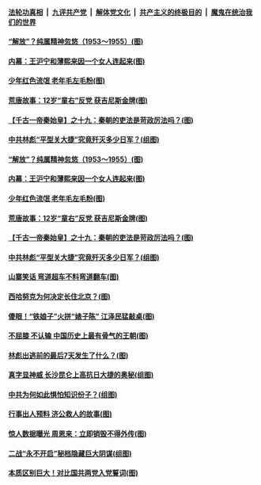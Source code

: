 ####  [法轮功真相](../../../../basic/blob/master/README.md?t=10220631) &nbsp;|&nbsp; [九评共产党](../../../../9ping.md/blob/master/README.md?t=10220631) &nbsp;|&nbsp; [解体党文化](../../../../jtdwh.md/blob/master/README.md?t=10220631)  &nbsp;|&nbsp; [共产主义的终极目的](../../../../gczydzjmd.md/blob/master/README.md?t=10220631) &nbsp;|&nbsp; [魔鬼在统治我们的世界](../../../../mgztzwmdsj.md/blob/master/README.md?t=10220631) 

#### [“解放”？纯属精神忽悠（1953～1955）(图)](../pages/p6/949144.md?t=10220631) 

#### [内幕：王沪宁和薄熙来因一个女人连起来(图)](../pages/p6/947450.md?t=10220631) 

#### [少年红色流氓 老年毛左毛粉(图)](../pages/p6/949583.md?t=10220631) 

#### [荒唐故事：12岁“童右”反党 获吉尼斯金牌(图)](../pages/p6/948694.md?t=10220631) 

#### [【千古一帝秦始皇】之十九：秦朝的吏法是苛政厉法吗？(图)](../pages/p6/948586.md?t=10220631) 

#### [中共林彪“平型关大捷”究竟歼灭多少日军？(组图)](../pages/p6/949013.md?t=10220631) 


#### [“解放”？纯属精神忽悠（1953～1955）(图)](../pages/p6/949144.md?t=10220631) 

#### [内幕：王沪宁和薄熙来因一个女人连起来(图)](../pages/p6/947450.md?t=10220631) 

#### [少年红色流氓 老年毛左毛粉(图)](../pages/p6/949583.md?t=10220631) 

#### [荒唐故事：12岁“童右”反党 获吉尼斯金牌(图)](../pages/p6/948694.md?t=10220631) 

#### [【千古一帝秦始皇】之十九：秦朝的吏法是苛政厉法吗？(图)](../pages/p6/948586.md?t=10220631) 

#### [中共林彪“平型关大捷”究竟歼灭多少日军？(组图)](../pages/p6/949013.md?t=10220631) 

#### [山寨笑话 弯道超车不料弯道翻车(图)](../pages/p6/949575.md?t=10220631) 

#### [西哈努克为何决定长住北京？(图)](../pages/p6/949274.md?t=10220631) 

#### [傻眼！“铁娘子”火拼“婊子陈” 江泽民猛敲桌(图)](../pages/p6/948667.md?t=10220631) 


#### [不屈膝 不认输 中国历史上最有骨气的王朝(图)](../pages/p6/948695.md?t=10220631) 

#### [林彪出逃前的最后7天发生了什么？(图)](../pages/p6/910316.md?t=10220631) 


#### [真字显神威 长沙昆仑上高抗日大捷的奥秘(组图)](../pages/p6/945563.md?t=10220631) 

#### [中共为何如此惧怕知识份子？(组图)](../pages/p6/949354.md?t=10220631) 

#### [行事出人预料 济公救人的故事(图)](../pages/p6/945181.md?t=10220631) 

#### [惊人数据曝光 周恩来：立即销毁不得外传(图)](../pages/p6/948668.md?t=10220631) 

#### [二战“永不开启”秘档隐藏巨大阴谋(组图)](../pages/p6/948765.md?t=10220631) 

#### [本质区别巨大！对比国共两党入党誓词(图)](../pages/p6/949255.md?t=10220631) 

